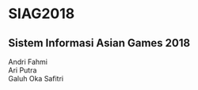 # SIAG2018
## Sistem Informasi Asian Games 2018

Andri Fahmi<br>
Ari Putra<br>
Galuh Oka Safitri<br>
